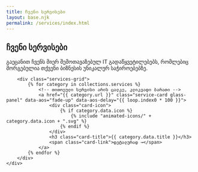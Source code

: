 ```yaml
---
title: ჩვენი სერვისები
layout: base.njk
permalink: /services/index.html
---
```


<section class="services-page-section">
    <div class="container">
        <div class="section-title" data-aos="fade-up">
            <h1>ჩვენი სერვისები</h1>
            <p>გაეცანით ჩვენს მიერ შემოთავაზებულ IT გადაწყვეტილებებს, რომლებიც მორგებულია თქვენი ბიზნესის უნიკალურ საჭიროებებზე.</p>
        </div>
        
        <div class="services-grid">
            {% for category in collections.services %}
                <!-- თითოეული სერვისი არის ცალკე, კლიკვადი ბარათი -->
                <a href="{{ category.url }}" class="service-card glass-panel" data-aos="fade-up" data-aos-delay="{{ loop.index0 * 100 }}">
                    <div class="card-icon">
                        {% if category.data.icon %}
                            {% include "animated-icons/" + category.data.icon + ".svg" %}
                        {% endif %}
                    </div>
                    <h3 class="card-title">{{ category.data.title }}</h3>
                    <span class="card-link">დეტალურად →</span>
                </a>
            {% endfor %}
        </div>
    </div>
</section>